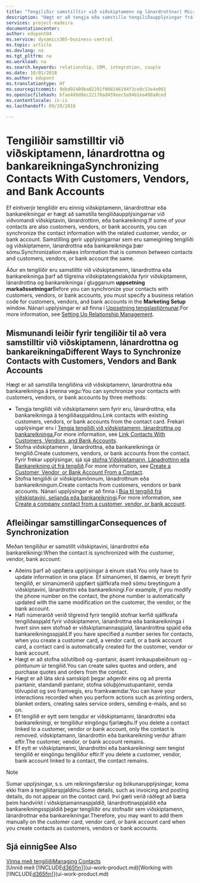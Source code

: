 ```yaml
---
title: "Tengiliðir samstilltir við viðskiptamenn og lánardrottnar| Microsoft Docs"
description: "Hægt er að tengja eða samstilla tengiliðaupplýsingar frá tengiliðum sem líka eru viðskiptamenn, lánardrottnar eða bankareikningar, þannig að þú uppfærir upplýsingarnar aðeins á einum stað."
services: project-madeira
documentationcenter: 
author: edupont04
ms.service: dynamics365-business-central
ms.topic: article
ms.devlang: na
ms.tgt_pltfrm: na
ms.workload: na
ms.search.keywords: relationship, CRM, integration, couple
ms.date: 10/01/2018
ms.author: edupont
ms.translationtype: HT
ms.sourcegitcommit: 9dbd92409ba02281f008246194f3ce0c53e4e001
ms.openlocfilehash: bfae4d8d8ec22178ad459eec5a94b1ea490a8ced
ms.contentlocale: is-is
ms.lasthandoff: 09/28/2018

---
```

# <a name="synchronizing-contacts-with-customers-vendors-and-bank-accounts"></a><span data-ttu-id="115dd-103">Tengiliðir samstilltir við viðskiptamenn, lánardrottna og bankareikninga</span><span class="sxs-lookup"><span data-stu-id="115dd-103">Synchronizing Contacts With Customers, Vendors, and Bank Accounts</span></span>
<span data-ttu-id="115dd-104">Ef einhverjir tengiliðir eru einnig viðskiptamenn, lánardrottnar eða bankareikningar er hægt að samstilla tengiliðaupplýsingarnar við viðvomandi viðskiptavin, lánardrottinn, eða bankareikning.</span><span class="sxs-lookup"><span data-stu-id="115dd-104">If some of your contacts are also customers, vendors, or bank accounts, you can synchronize the contact information with the related customer, vendor, or bank account.</span></span> <span data-ttu-id="115dd-105">Samstilling gerir upplýsingarnar sem eru sameiginleg tengiliði og viðskiptamenn, lánardrottna eða bankareikninga þær sömu.</span><span class="sxs-lookup"><span data-stu-id="115dd-105">Synchronization makes information that is common between contacts and customers, vendors, or bank account the same.</span></span>  

<span data-ttu-id="115dd-106">Áður en tengiliðir eru samstilltir við viðskiptamenn, lánardrottna eða bankareikninga þarf að tilgreina viðskiptatengslakóða fyrir viðskiptamenn, lánardrottna og bankareikninga í glugganum **uppsetning markaðssetningar**</span><span class="sxs-lookup"><span data-stu-id="115dd-106">Before you can synchronize your contacts with customers, vendors, or bank accounts, you must specify a business relation code for customers, vendors, and bank accounts in the **Marketing Setup** window.</span></span> <span data-ttu-id="115dd-107">Nánari upplýsingar er að finna í [Uppsetning tengslastjórnunar](marketing-setup-marketing.md).</span><span class="sxs-lookup"><span data-stu-id="115dd-107">For more information, see [Setting Up Relationship Management](marketing-setup-marketing.md).</span></span>

## <a name="different-ways-to-synchronize-contacts-with-customers-vendors-and-bank-accounts"></a><span data-ttu-id="115dd-108">Mismunandi leiðir fyrir tengiliðir til að vera samstilltir við viðskiptamenn, lánardrottna og bankareikninga</span><span class="sxs-lookup"><span data-stu-id="115dd-108">Different Ways to Synchronize Contacts with Customers, Vendors and Bank Accounts</span></span>
<span data-ttu-id="115dd-109">Hægt er að samstilla tengiliðina við viðskiptamenn, lánardrottna eða bankareikninga á þrenna vegu:</span><span class="sxs-lookup"><span data-stu-id="115dd-109">You can synchronize your contacts with customers, vendors, or bank accounts by three methods:</span></span>

* <span data-ttu-id="115dd-110">Tengja tengiliði við viðskiptamenn sem fyrir eru, lánardrottna, eða bankareikninga á tengiliðaspjaldinu.</span><span class="sxs-lookup"><span data-stu-id="115dd-110">Link contacts with existing customers, vendors, or bank accounts from the contact card.</span></span> <span data-ttu-id="115dd-111">Frekari upplýsingar eru í [Tengja tengiliði við viðskiptamenn, lánardrottna og bankareikninga.](marketing-how-link-contact.md)</span><span class="sxs-lookup"><span data-stu-id="115dd-111">For more information, see [Link Contacts With Customers, Vendors, and Bank Accounts](marketing-how-link-contact.md).</span></span>
* <span data-ttu-id="115dd-112">Stofna viðskiptamenn , lánardrottna, eða bankareikninga úr tengilið.</span><span class="sxs-lookup"><span data-stu-id="115dd-112">Create customers, vendors, or bank accounts from the contact.</span></span> <span data-ttu-id="115dd-113">Fyrir frekar upplýsingar, sjá sjá [stofna Viðskiptamann, Lánadrottinn eða Bankareikning út frá tengilið](marketing-how-create-contacts-new-customers-vendors-bank-accounts.md).</span><span class="sxs-lookup"><span data-stu-id="115dd-113">For more information, see [Create a Customer, Vendor, or Bank Account From a Contact](marketing-how-create-contacts-new-customers-vendors-bank-accounts.md).</span></span>
* <span data-ttu-id="115dd-114">Stofna tengiliði úr viðskiptamönnum, lánadrottnum eða bankareikningum.</span><span class="sxs-lookup"><span data-stu-id="115dd-114">Create contacts from customers, vendors or bank accounts.</span></span> <span data-ttu-id="115dd-115">Nánari upplýsingar er að finna í [Búa til tengilið frá viðskiptavini, seljanda eða bankareikningi](marketing-how-create-contact-companies.md).</span><span class="sxs-lookup"><span data-stu-id="115dd-115">For more information, see [Create a company contact from a customer, vendor, or bank account](marketing-how-create-contact-companies.md).</span></span>

## <a name="consequences-of-synchronization"></a><span data-ttu-id="115dd-116">Afleiðingar samstillingar</span><span class="sxs-lookup"><span data-stu-id="115dd-116">Consequences of Synchronization</span></span>
<span data-ttu-id="115dd-117">Meðan tengiliður er samstillt viðskiptavini, lánardrottni eða bankareikningi:</span><span class="sxs-lookup"><span data-stu-id="115dd-117">When the contact is synchronized with the customer, vendor, bank account:</span></span>

* <span data-ttu-id="115dd-118">Aðeins þarf að uppfæra upplýsingar á einum stað.</span><span class="sxs-lookup"><span data-stu-id="115dd-118">You only have to update information in one place.</span></span> <span data-ttu-id="115dd-119">Ef símanúmeri, til dæmis, er breytt fyrir tengilið, er símanúmerið uppfært sjálfkrafa með sömu breytingum á viðskiptavini, lánardrottni eða bankareikningi.</span><span class="sxs-lookup"><span data-stu-id="115dd-119">For example, if you modify the phone number on the contact, the phone number is automatically updated with the same modification on the customer, the vendor, or the bank account.</span></span>
* <span data-ttu-id="115dd-120">Hafi númeraröð verið tilgreind fyrir tengilið stofnar kerfið sjálfkrafa tengiliðaspjald fyrir viðskiptamenn, lánardrottna eða bankareikninga í hvert sinn sem stofnað er viðskiptamannaspjald, lánardrottna spjald eða bankareikningsspjald.</span><span class="sxs-lookup"><span data-stu-id="115dd-120">If you have specified a number series for contacts, when you create a customer card, a vendor card, or a bank account card, a contact card is automatically created for the customer, vendor or bank account.</span></span>
* <span data-ttu-id="115dd-121">Hægt er að stofna sölutilboð og –pantanir, ásamt innkaupabeiðnum og –pöntunum úr tengilið.</span><span class="sxs-lookup"><span data-stu-id="115dd-121">You can create sales quotes and orders, and purchase quotes and orders from the contact.</span></span>
* <span data-ttu-id="115dd-122">Hægt er að láta skrá samskipti þegar aðgerðir eins og að prenta pantanir, standandi pantanir, stofna söluþjónustupantanir, senda tölvupóst og svo framvegis, eru framkvæmdar.</span><span class="sxs-lookup"><span data-stu-id="115dd-122">You can have your interactions recorded when you perform actions such as printing orders, blanket orders, creating sales service orders, sending e-mails, and so on.</span></span>
* <span data-ttu-id="115dd-123">Ef tengilið er eytt sem tengdur er viðskiptamanni, lánardrottni eða bankareikningi, er tengiliður eingöngu fjarlægðu.</span><span class="sxs-lookup"><span data-stu-id="115dd-123">If you delete a contact linked to a customer, vendor or bank account, only the contact is removed.</span></span> <span data-ttu-id="115dd-124">viðskiptamann, lánardrottin eða bankareikning verður áfram eftir.</span><span class="sxs-lookup"><span data-stu-id="115dd-124">The customer, vendor, or bank account remains.</span></span>
* <span data-ttu-id="115dd-125">Ef eytt er viðskiptamanni, lánardrottni eða bankareikningi sem tengist tengilið er eingöngu tengiliður eftir.</span><span class="sxs-lookup"><span data-stu-id="115dd-125">If you delete a customer, vendor, bank account linked to a contact, the contact remains.</span></span>

> [!NOTE]  
>   <span data-ttu-id="115dd-126">Sumar upplýsingar, s.s. um reikningsfærslur og bókunarupplýsingar, koma ekki fram á tengiliðarspjaldinu.</span><span class="sxs-lookup"><span data-stu-id="115dd-126">Some details, such as invoicing and posting details, do not appear on the contact card.</span></span> <span data-ttu-id="115dd-127">Því gæti verið ráðlegt að bæta þeim handvirkt í viðskiptamannaspjaldið, lánardrottnaspjaldið eða bankareikningsspjaldið þegar tengiliðir eru stofnaðir sem viðskiptamenn, lánardrottnar eða bankareikningar.</span><span class="sxs-lookup"><span data-stu-id="115dd-127">Therefore, you may want to add them manually on the customer card, vendor card, or bank account card when you create contacts as customers, vendors or bank accounts.</span></span>

## <a name="see-also"></a><span data-ttu-id="115dd-128">Sjá einnig</span><span class="sxs-lookup"><span data-stu-id="115dd-128">See Also</span></span>
[<span data-ttu-id="115dd-129">Vinna með tengiliði</span><span class="sxs-lookup"><span data-stu-id="115dd-129">Managing Contacts</span></span>](marketing-contacts.md)  
<span data-ttu-id="115dd-130">[Unnið með [!INCLUDE[d365fin](includes/d365fin_md.md)]](ui-work-product.md)</span><span class="sxs-lookup"><span data-stu-id="115dd-130">[Working with [!INCLUDE[d365fin](includes/d365fin_md.md)]](ui-work-product.md)</span></span>

